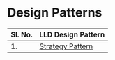 # Design Patterns

|**Sl. No.**| **LLD Design Pattern** | 
|--------------------|------------------------------------|
|1. | [Strategy Pattern]() |

